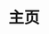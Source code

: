 ---
home: true
title: 主页
icon: home
heroImage: /logo.svg
bgImage: https://theme-hope-assets.vuejs.press/bg/6-light.svg
bgImageDark: https://theme-hope-assets.vuejs.press/bg/6-dark.svg
heroText: 天则指南
tagline: 一个关于「东方非想天则」的普通指南✨


actions:
  - text: 「查看指南」
    link: /guide/
    type: primary

  - text: 「关于我们」
    link: /zh/guide/get-started/intro.html

features:
  - title: 启动器
    icon: fab fa-markdown
    details: 使用「东方非想天启」便捷地更新和管理游戏插件，一键启动游戏、天则观、Swarm等...
    link: /guide/非想天启/使用说明.html

  - title: 施工中...
    icon: person-chalkboard
    details: 施工中...
    link: /zh/guide/layout/slides

  - title: 施工中...
    icon: object-group
    details: 施工中...
    link: /zh/guide/layout/

# 游戏简介，资源下载，问题指南，新手上路/游戏攻略，各插件详解，游戏社区 工具与MOD
copyright: false
footer: MIT Licensed | Copyright © 2023 ChocoFleece
---